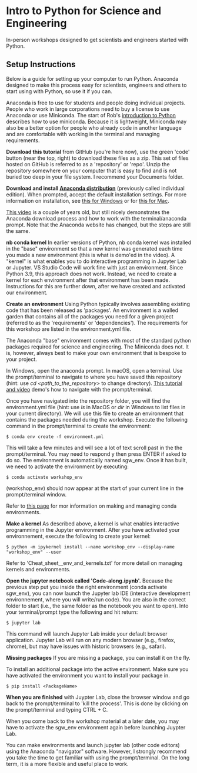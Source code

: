# Intro to Python for Science and Engineering

In-person workshops designed to get scientists and engineers started with Python. 


## Setup Instructions

Below is a guide for setting up your computer to run Python. Anaconda designed to make this process easy for scientists, engineers and others to start using with Python, so use it if you can. 

Anaconda is free to use for students and people doing individual projects. People who work in large corporations need to buy a license to use Anaconda or use Miniconda. The start of Rob's [introduction to Python](https://www.youtube.com/watch?v=wF9ZlPOCwIc&t=193s) describes how to use miniconda. Because it is lightweight, Miniconda may also be a better option for people who already code in another language and are comfortable with working in the terminal and managing requirements.

__Download this tutorial__ from GitHub (you're here now), use the green 'code' button (near the top, right) to download these files as a zip. This set of files hosted on GitHub is referred to as a 'repository' or 'repo'. Unzip the repository somewhere on your computer that is easy to find and is not buried too deep in your file system. I recommend your Documents folder.

__Download and install [Anaconda distribution](https://www.anaconda.com/products/distribution)__ (previously called individual edition). When prompted, accept the default installation settings. For more information on installation, see [this for Windows](https://docs.anaconda.com/anaconda/install/windows/) or for [this for Mac](https://docs.anaconda.com/anaconda/install/mac-os/).

[This video](https://www.youtube.com/watch?v=FdatS_NKVrM) is a couple of years old, but still nicely demonstrates the Anaconda download process and how to work with the terminal/anaconda prompt. Note that the Anaconda website has changed, but the steps are still the same.

__nb conda kernel__ In earlier versions of Python, nb conda kernel was installed in the "base" environment so that a new kernel was generated each time you made a new environment (this is what is demo'ed in the video). A "kernel" is what enables you to do interactive programming in Jupyter Lab or Jupyter. VS Studio Code will work fine with just an environment. Since Python 3.9, this approach does not work. Instead, we need to create a kernel for each environment after that environment has been made. Instructions for this are further down, after we have created and activated our environment. 

__Create an environment__ Using Python typically involves assembling existing code that has been released as 'packages'. An environment is a walled garden that contains all of the packages you need for a given project (referred to as the 'requirements' or 'dependencies'). The requirements for this workshop are listed in the environment.yml file. 

The Anaconda "base" environment comes with most of the standard python packages required for science and engineering. The Miniconda does not. It is, however, always best to make your own environment that is bespoke to your project. 

In Windows, open the anaconda prompt. In macOS, open a terminal. Use the prompt/terminal to navigate to where you have saved this repository (hint: use _cd \<path_to_the_repository\>_ to change directory). [This tutorial and video](https://medium.com/geekculture/basic-bash-commands-c54933183c89) demo's how to navigate with the prompt/terminal.
 
Once you have navigated into the repository folder, you will find the environment.yml file (hint: use _ls_ in MacOS or _dir_ in Windows to list files in your current directory). We will use this file to create an environment that contains the packages needed during the workshop. Execute the following command in the prompt/terminal to create the environment:
 
    $ conda env create -f environment.yml
 
This will take a few minutes and will see a lot of text scroll past in the the prompt/terminal. You may need to respond y then press ENTER if asked to do so. The environment is automatically named sgw_env. Once it has built, we need to activate the environment by executing:
 
    $ conda activate workshop_env
 
\(workshop_env\) should now appear at the start of your current line in the prompt/terminal window.

Refer to [this page](https://conda.io/projects/conda/en/latest/user-guide/tasks/manage-environments.html) for mor information on making and managing conda environments.

__Make a kernel__ As described above, a kernel is what enables interactive programming in the Jupyter environment. After you have activated your environnement, execute the following to create your kernel:

    $ python -m ipykernel install --name workshop_env --display-name "workshop_env" --user

Refer to 'Cheat_sheet__env_and_kernels.txt' for more detail on managing kernels and environments. 

__Open the jupyter notebook called 'Code-along.ipynb'.__ Because the previous step put you inside the right environment (conda activate sgw_env), you can now launch the Jupyter lab IDE (interactive development environnement, where you will write/run code). You are also in the correct folder to start (i.e., the same folder as the notebook you want to open). Into your terminal/prompt type the following and hit return:

    $ jupyter lab
 
This command will launch Jupyter Lab inside your default browser application. Jupyter Lab will run on any modern browser (e.g., firefox, chrome), but may have issues with historic browsers (e.g., safari).

__Missing packages__ If you are missing a package, you can install it on the fly.

To install an additional package into the active environment. Make sure you have activated the environment you want to install your package in.

    $ pip install <PackageName>

__When you are finished__ with Juypter Lab, close the browser window and go back to the prompt/terminal to 'kill the process'. This is done by clicking on the prompt/terminal and typing CTRL + C.

When you come back to the workshop material at a later date, you may have to activate the sgw_env environment again before launching Juypter Lab. 

You can make environments and launch jupyter lab (other code editors) using the Anaconda "navigator" software. However, I strongly recommend you take the time to get familiar with using the prompt/terminal. On the long term, it is a more flexible and useful place to work. 